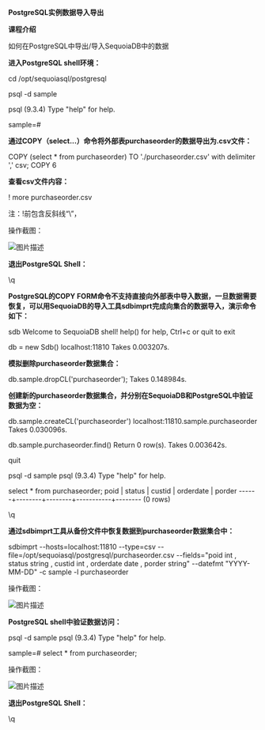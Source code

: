 **PostgreSQL实例数据导入导出**

**课程介绍**

如何在PostgreSQL中导出/导入SequoiaDB中的数据

**进入PostgreSQL shell环境：**

cd /opt/sequoiasql/postgresql

psql -d sample

psql (9.3.4)
Type "help" for help.

sample=# 

**通过COPY（select...）命令将外部表purchaseorder的数据导出为.csv文件：**

COPY (select * from purchaseorder) TO  './purchaseorder.csv' with delimiter ','  csv;
COPY 6

**查看csv文件内容：**

\! more purchaseorder.csv

注：!前包含反斜线“\”，

操作截图：

![图片描述](https://doc.shiyanlou.com/courses/1541/1207281/2c115e06afb6d6be687da01c92130384)

**退出PostgreSQL Shell：**

\q

**PostgreSQL的COPY FORM命令不支持直接向外部表中导入数据，一旦数据需要恢复，可以用SequoiaDB的导入工具sdbimprt完成向集合的数据导入，演示命令如下：**

sdb
Welcome to SequoiaDB shell!
help() for help, Ctrl+c or quit to exit

db = new Sdb()
localhost:11810
Takes 0.003207s.

**模拟删除purchaseorder数据集合：**

db.sample.dropCL('purchaseorder');
Takes 0.148984s.

**创建新的purchaseorder数据集合，并分别在SequoiaDB和PostgreSQL中验证数据为空：**

db.sample.createCL('purchaseorder')
localhost:11810.sample.purchaseorder
Takes 0.030096s.

db.sample.purchaseorder.find()
Return 0 row(s).
Takes 0.003642s.

quit

psql -d sample
psql (9.3.4)
Type "help" for help.

select * from purchaseorder;
 poid | status | custid | orderdate | porder 
------+--------+--------+-----------+--------
(0 rows)

\q

**通过sdbimprt工具从备份文件中恢复数据到purchaseorder数据集合中：**

sdbimprt --hosts=localhost:11810 --type=csv --file=/opt/sequoiasql/postgresql/purchaseorder.csv --fields="poid int , status string , custid int , orderdate date , porder string" --datefmt "YYYY-MM-DD" -c sample -l purchaseorder

操作截图：

![图片描述](https://doc.shiyanlou.com/courses/1541/1207281/7eacfa26fdb900a41d53d4e0e7f25a93)

**PostgreSQL shell中验证数据访问：**

psql -d sample
psql (9.3.4)
Type "help" for help.

sample=# select * from purchaseorder;

操作截图：

![图片描述](https://doc.shiyanlou.com/courses/1541/1207281/93b3d64f1a19c203f018a396946d542f)

**退出PostgreSQL Shell：**

\q

